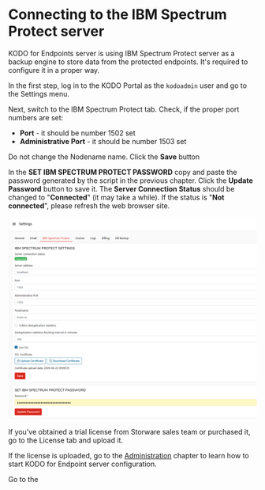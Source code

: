 # Connecting to the IBM Spectrum  Protect server

KODO for Endpoints server is using IBM Spectrum Protect server as a backup engine to store data from the protected endpoints. It's required to configure it in a proper way.

In the first step, log in to  the KODO Portal as the `kodoadmin` user and go to the Settings menu.

Next, switch to the IBM Spectrum Protect tab. Check, if the proper port numbers are set:

* **Port** - it should be number 1502 set
* **Administrative Port** - it should be number 1503 set

Do not change the Nodename name. Click the **Save** button

In the **SET IBM SPECTRUM PROTECT PASSWORD** copy and paste the password generated by the script in the previous chapter. Click the **Update Password** button to save it. The **Server Connection Status** should be changed to "**Connected**" \(it may take a while\).  If the status is "**Not connected**", please refresh the web browser site.

![](../../.gitbook/assets/image%20%2814%29.png)

If you've obtained a trial license from Storware sales team or purchased it, go to the License tab and upload it.

If the license is uploaded, go to the [Administration](../../configuration/) chapter to learn how to start KODO for Endpoint server configuration. 

Go to the 

